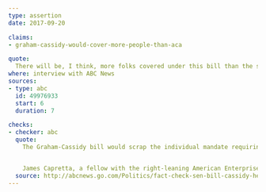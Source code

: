 ```yaml
---
type: assertion
date: 2017-09-20

claims:
- graham-cassidy-would-cover-more-people-than-aca

quote:
  There will be, I think, more folks covered under this bill than the status quo...
where: interview with ABC News
sources:
- type: abc
  id: 49976933
  start: 6
  duration: 7

checks:
- checker: abc
  quote:
    The Graham-Cassidy bill would scrap the individual mandate requiring people to buy health insurance — the crux of Obamacare, anathema to its opponents — meaning people would no longer be penalized for not having health coverage.


    James Capretta, a fellow with the right-leaning American Enterprise Institute, told ABC News that the absence of the individual mandate means it would be "highly, highly unlikely" more people would be covered under Graham-Cassidy than under current law.
  source: http://abcnews.go.com/Politics/fact-check-sen-bill-cassidy-health-care-bill/story?id=49993546
---
```

